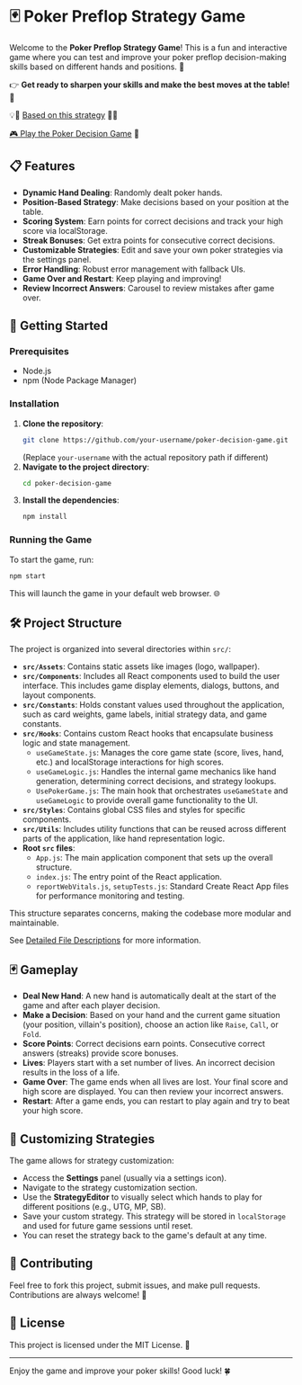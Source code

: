 # 🃏 Poker Preflop Strategy Game

Welcome to the **Poker Preflop Strategy Game**! This is a fun and interactive game where you can test and improve your poker preflop decision-making skills based on different hands and positions. 🎲

👉 **Get ready to sharpen your skills and make the best moves at the table!** 💪

💡🔗 [Based on this strategy](https://poker-coaching.s3.amazonaws.com/tools/preflop-charts/full-preflop-charts.pdf) 📄🌐

[🎮 Play the Poker Decision Game](https://poker-preflop-strategy.vercel.app/) 🚀

## 📋 Features

- **Dynamic Hand Dealing**: Randomly dealt poker hands.
- **Position-Based Strategy**: Make decisions based on your position at the table.
- **Scoring System**: Earn points for correct decisions and track your high score via localStorage.
- **Streak Bonuses**: Get extra points for consecutive correct decisions.
- **Customizable Strategies**: Edit and save your own poker strategies via the settings panel.
- **Error Handling**: Robust error management with fallback UIs.
- **Game Over and Restart**: Keep playing and improving!
- **Review Incorrect Answers**: Carousel to review mistakes after game over.

## 🚀 Getting Started

### Prerequisites

- Node.js
- npm (Node Package Manager)

### Installation

1. **Clone the repository**:
    ```bash
    git clone https://github.com/your-username/poker-decision-game.git
    ```
    (Replace `your-username` with the actual repository path if different)
2. **Navigate to the project directory**:
    ```bash
    cd poker-decision-game
    ```
3. **Install the dependencies**:
    ```bash
    npm install
    ```

### Running the Game

To start the game, run:
```bash
npm start
```
This will launch the game in your default web browser. 🌐

## 🛠 Project Structure

The project is organized into several directories within `src/`:

-   **`src/Assets`**: Contains static assets like images (logo, wallpaper).
-   **`src/Components`**: Includes all React components used to build the user interface. This includes game display elements, dialogs, buttons, and layout components.
-   **`src/Constants`**: Holds constant values used throughout the application, such as card weights, game labels, initial strategy data, and game constants.
-   **`src/Hooks`**: Contains custom React hooks that encapsulate business logic and state management.
    -   `useGameState.js`: Manages the core game state (score, lives, hand, etc.) and localStorage interactions for high scores.
    -   `useGameLogic.js`: Handles the internal game mechanics like hand generation, determining correct decisions, and strategy lookups.
    -   `UsePokerGame.js`: The main hook that orchestrates `useGameState` and `useGameLogic` to provide overall game functionality to the UI.
-   **`src/Styles`**: Contains global CSS files and styles for specific components.
-   **`src/Utils`**: Includes utility functions that can be reused across different parts of the application, like hand representation logic.
-   **Root `src` files**:
    -   `App.js`: The main application component that sets up the overall structure.
    -   `index.js`: The entry point of the React application.
    -   `reportWebVitals.js`, `setupTests.js`: Standard Create React App files for performance monitoring and testing.

This structure separates concerns, making the codebase more modular and maintainable.

See [Detailed File Descriptions](StructureReadMe.md) for more information.

## 🃏 Gameplay

-   **Deal New Hand**: A new hand is automatically dealt at the start of the game and after each player decision.
-   **Make a Decision**: Based on your hand and the current game situation (your position, villain's position), choose an action like `Raise`, `Call`, or `Fold`.
-   **Score Points**: Correct decisions earn points. Consecutive correct answers (streaks) provide score bonuses.
-   **Lives**: Players start with a set number of lives. An incorrect decision results in the loss of a life.
-   **Game Over**: The game ends when all lives are lost. Your final score and high score are displayed. You can then review your incorrect answers.
-   **Restart**: After a game ends, you can restart to play again and try to beat your high score.

## 📝 Customizing Strategies

The game allows for strategy customization:
- Access the **Settings** panel (usually via a settings icon).
- Navigate to the strategy customization section.
- Use the **StrategyEditor** to visually select which hands to play for different positions (e.g., UTG, MP, SB).
- Save your custom strategy. This strategy will be stored in `localStorage` and used for future game sessions until reset.
- You can reset the strategy back to the game's default at any time.

## 🤝 Contributing

Feel free to fork this project, submit issues, and make pull requests. Contributions are always welcome! 🎉

## 📜 License

This project is licensed under the MIT License. 📄

---

Enjoy the game and improve your poker skills! Good luck! 🍀

